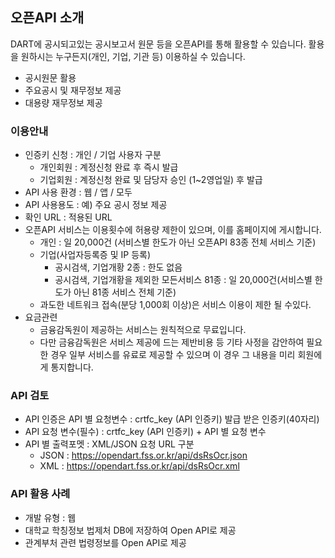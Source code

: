 ## 오픈API 소개

DART에 공시되고있는 공시보고서 원문 등을 오픈API를 통해 활용할 수 있습니다. 활용을 원하시는 누구든지(개인, 기업, 기관 등) 이용하실 수 있습니다.

- 공시원문 활용
- 주요공시 및 재무정보 제공
- 대용량 재무정보 제공

### 이용안내
- 인증키 신청 : 개인 / 기업 사용자 구분 
  - 개인회원 : 계정신청 완료 후 즉시 발급
  - 기업회원 : 계정신청 완료 및 담당자 승인 (1~2영업일) 후 발급
- API 사용 환경 : 웹 / 앱 / 모두
- API 사용용도 : 예) 주요 공시 정보 제공 
- 확인 URL : 적용된 URL 
- 오픈API 서비스는 이용횟수에 허용량 제한이 있으며, 이를 홈페이지에 게시합니다.
  - 개인 : 일 20,000건 (서비스별 한도가 아닌 오픈API 83종 전체 서비스 기준)
  - 기업(사업자등록증 및 IP 등록)
    - 공시검색, 기업개황 2종 : 한도 없음
    - 공시검색, 기업개황을 제외한 모든서비스 81종 : 일 20,000건(서비스별 한도가 아닌 81종 서비스 전체 기준)
  - 과도한 네트워크 접속(분당 1,000회 이상)은 서비스 이용이 제한 될 수있다.
- 요금관련
  - 금융감독원이 제공하는 서비스는 원칙적으로 무료입니다. 
  - 다만 금융감독원은 서비스 제공에 드는 제반비용 등 기타 사정을 감안하여 필요한 경우 일부 서비스를 유료로 제공할 수 있으며 이 경우 그 내용을 미리 회원에게 통지합니다.

### API 검토
- API 인증은 API 별 요청변수 : crtfc_key (API 인증키) 발급 받은 인증키(40자리)
- API 요청 변수(필수) : crtfc_key (API 인증키) + API 별 요청 변수
- API 별 출력포멧 : XML/JSON 요청 URL 구분
  - JSON : https://opendart.fss.or.kr/api/dsRsOcr.json
  - XML : https://opendart.fss.or.kr/api/dsRsOcr.xml

### API 활용 사례

- 개발 유형 : 웹 
- 대학교 학칭정보 법제처 DB에 저장하여 Open API로 제공
- 관계부처 관련 법령정보를 Open API로 제공
